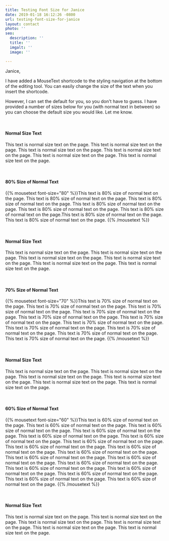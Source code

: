 ```yaml
---
title: Testing Font Size for Janice
date: 2019-01-18 16:12:26 -0800
url: testing-font-size-for-janice
layout: contact
photo: ''
seo:
  description: ''
  title: ''
  imgalt: ''
  image: ''

---
```

Janice,

I have added a MouseText shortcode to the styling navigation at the bottom of the editing tool. You can easily change the size of the text when you insert the shortcode. 

However, I can set the default for you, so you don't have to guess. I have provided a number of sizes below for you (with normal text in between) so you can choose the default size you would like. Let me know.

<br>

#### Normal Size Text

This text is normal size text on the page. This text is normal size text on the page. This text is normal size text on the page. This text is normal size text on the page. This text is normal size text on the page. This text is normal size text on the page. 

<br>

#### 80% Size of Normal Text

{{% mousetext font-size="80" %}}This text is 80% size of normal text on the page. This text is 80% size of normal text on the page. This text is 80% size of normal text on the page. This text is 80% size of normal text on the page. This text is 80% size of normal text on the page. This text is 80% size of normal text on the page.This text is 80% size of normal text on the page. This text is 80% size of normal text on the page. {{% /mousetext %}}

<br>

#### Normal Size Text

This text is normal size text on the page. This text is normal size text on the page. This text is normal size text on the page. This text is normal size text on the page. This text is normal size text on the page. This text is normal size text on the page.

<br>

#### 70% Size of Normal Text

{{% mousetext font-size="70" %}}This text is 70% size of normal text on the page. This text is 70% size of normal text on the page. This text is 70% size of normal text on the page. This text is 70% size of normal text on the page. This text is 70% size of normal text on the page. This text is 70% size of normal text on the page. This text is 70% size of normal text on the page. This text is 70% size of normal text on the page. This text is 70% size of normal text on the page. This text is 70% size of normal text on the page. This text is 70% size of normal text on the page. {{% /mousetext %}}

<br>

#### Normal Size Text

This text is normal size text on the page. This text is normal size text on the page. This text is normal size text on the page. This text is normal size text on the page. This text is normal size text on the page. This text is normal size text on the page. 

<br>

#### 60% Size of Normal Text

{{% mousetext font-size="60" %}}This text is 60% size of normal text on the page. This text is 60% size of normal text on the page. This text is 60% size of normal text on the page. This text is 60% size of normal text on the page. This text is 60% size of normal text on the page. This text is 60% size of normal text on the page. This text is 60% size of normal text on the page. This text is 60% size of normal text on the page. This text is 60% size of normal text on the page. This text is 60% size of normal text on the page. This text is 60% size of normal text on the page. This text is 60% size of normal text on the page. This text is 60% size of normal text on the page. This text is 60% size of normal text on the page. This text is 60% size of normal text on the page. This text is 60% size of normal text on the page. This text is 60% size of normal text on the page. This text is 60% size of normal text on the page. {{% /mousetext %}}

<br>

#### Normal Size Text

This text is normal size text on the page. This text is normal size text on the page. This text is normal size text on the page. This text is normal size text on the page. This text is normal size text on the page. This text is normal size text on the page. 